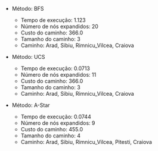 - Método: BFS
    - Tempo de execução: 1.123
    - Número de nós expandidos: 20
    - Custo do caminho: 366.0
    - Tamanho do caminho: 3
    - Caminho: Arad, Sibiu, Rimnicu_Vilcea, Craiova

- Método: UCS
    - Tempo de execução: 0.0713
    - Número de nós expandidos: 11
    - Custo do caminho: 366.0
    - Tamanho do caminho: 3
    - Caminho: Arad, Sibiu, Rimnicu_Vilcea, Craiova

- Método: A-Star
    - Tempo de execução: 0.0744
    - Número de nós expandidos: 9
    - Custo do caminho: 455.0
    - Tamanho do caminho: 4
    - Caminho: Arad, Sibiu, Rimnicu_Vilcea, Pitesti, Craiova
